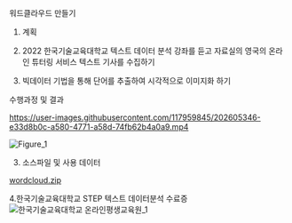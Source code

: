 워드클라우드 만들기

1. 계획

1. 2022 한국기술교육대학교 텍스트 데이터 분석 강좌를 듣고 자료실의 영국의 온라인 튜터링 서비스 텍스트 기사를 수집하기

2. 빅데이터 기법을 통해 단어를 추출하여 시각적으로 이미지화 하기




 수행과정 및 결과





https://user-images.githubusercontent.com/117959845/202605346-e33d8b0c-a580-4771-a58d-74fb62b4a0a9.mp4




![Figure_1](https://user-images.githubusercontent.com/117959845/202604819-225084f0-1b10-4c10-8052-9f0479453658.png)

3. 소스파일 및 사용 데이터


[wordcloud.zip](https://github.com/Choidoil/Choidoil.github.io/files/10037249/wordcloud.zip)

4.한국기술교육대학교 STEP 텍스트 데이터분석 수료증
![한국기술교육대학교 온라인평생교육원_1](https://user-images.githubusercontent.com/117959845/202605164-09e50b92-6bb1-4784-a312-3e06a156ac2f.png)
